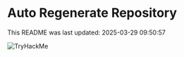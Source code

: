 # Auto Regenerate Repository

This README was last updated: 2025-03-29 09:50:57

 ![TryHackMe](https://tryhackme.com/badge/533634)
